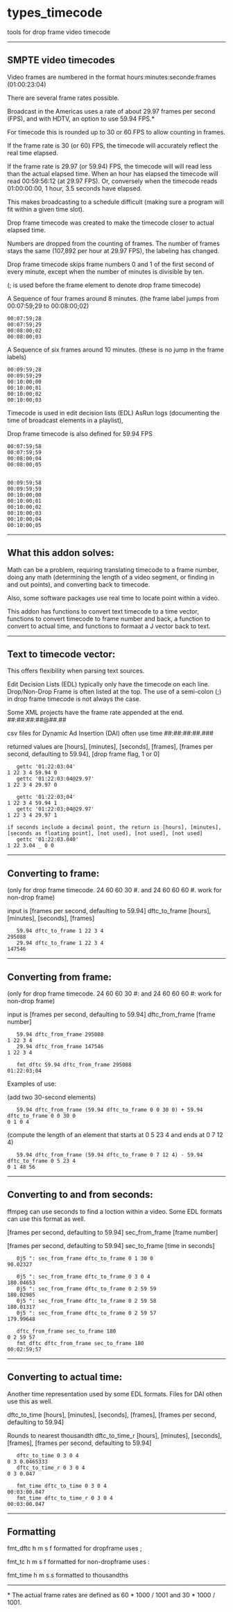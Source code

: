 # types_timecode
tools for drop frame video timecode

---------------------------------------------
SMPTE video timecodes
---------------------------------------------

Video frames are numbered in the format hours:minutes:seconde:frames (01:00:23:04)

There are several frame rates possible.

Broadcast in the Americas uses a rate of about 29.97 frames per second (FPS), and with HDTV, an option to use 59.94 FPS.\*

For timecode this is rounded up to 30 or 60 FPS to allow counting in frames.

If the frame rate is 30 (or 60) FPS, the timecode will accurately reflect the real time elapsed.  

If the frame rate is 29.97 (or 59.94) FPS, the timecode will will read less than the actual elapsed time.  When an hour has elapsed the timecode will read 00:59:56:12 (at 29.97 FPS). Or, conversely when the timecode reads 01:00:00:00, 1 hour, 3.5 seconds have elapsed.

This makes broadcasting to a schedule difficult (making sure a program will fit within a given time slot).

Drop frame timecode was created to make the timecode closer to actual elapsed time.

Numbers are dropped from the counting of frames.  The number of frames stays the same (107,892 per hour at 29.97 FPS), the labeling has changed.


Drop frame timecode skips frame numbers 0 and 1 of the first second of every minute, except when the number of minutes is divisible by ten.

(; is used before the frame element to denote drop frame timecode)

A Sequence of four frames around 8 minutes.  (the frame label jumps from 00:07:59;29 to 00:08:00;02)
```
00:07:59;28
00:07:59;29
00:08:00;02
00:08:00;03
```

A Sequence of six frames around 10 minutes.  (these is no jump in the frame labels)
```
00:09:59;28
00:09:59;29
00:10:00;00
00:10:00;01
00:10:00;02
00:10:00;03
```
Timecode is used in edit decision lists (EDL) AsRun logs (documenting the time of broadcast elements in a playlist), 


Drop frame timecode is also defined for 59.94 FPS
```
00:07:59;58
00:07:59;59
00:08:00;04
00:08:00;05


00:09:59;58
00:09:59;59
00:10:00;00
00:10:00;01
00:10:00;02
00:10:00;03
00:10:00;04
00:10:00;05
```

---------------------------------------------
What this addon solves:
---------------------------------------------

Math can be a problem, requiring translating timecode to a frame number, doing any math (determining the length of a video segment, or finding in and out points), and converting back to timecode.  

Also, some software packages use real time to locate point within a video.  

This addon has functions to convert text timecode to a time vector, functions to convert timecode to frame number and back, a function to convert to actual time, and functions to formaat a J vector back to text.



---------------------------------------------
Text to timecode vector:
---------------------------------------------
This offers flexibility when parsing text sources.  

Edit Decision Lists (EDL) typically only have the timecode on each line.  Drop/Non-Drop Frame is often listed at the top.  The use of a semi-colon (;) in drop frame timecode is not always the case.

Some XML projects have the frame rate appended at the end.  ##:##:##:##@##.##

csv files for Dynamic Ad Insertion (DAI) often use time  ##:##:##:##.###

returned values are [hours], [minutes], [seconds], [frames], [frames per second, defaulting to 59.94], [drop frame flag, 1 or 0]   
```
   gettc '01:22:03:04'
1 22 3 4 59.94 0
   gettc '01:22:03:04@29.97'
1 22 3 4 29.97 0

   gettc '01:22:03;04'
1 22 3 4 59.94 1
   gettc '01:22:03;04@29.97'
1 22 3 4 29.97 1

if seconds include a decimal point, the return is [hours], [minutes], [seconds as floating point], [not used], [not used], [not used]
   gettc '01:22:03.040'
1 22 3.04 _ 0 0
```

---------------------------------------------
Converting to frame: 
---------------------------------------------
(only for drop frame timecode.  24 60 60 30 #. and 24 60 60 60 #. work for non-drop frame)

input is  [frames per second, defaulting to 59.94] dftc_to_frame [hours], [minutes], [seconds], [frames]
```
   59.94 dftc_to_frame 1 22 3 4 
295088
   29.94 dftc_to_frame 1 22 3 4 
147546
```
---------------------------------------------
Converting from frame:  
---------------------------------------------
(only for drop frame timecode.  24 60 60 30 #: and 24 60 60 60 #: work for non-drop frame)

input is  [frames per second, defaulting to 59.94] dftc_from_frame [frame number]
```
   59.94 dftc_from_frame 295088
1 22 3 4
   29.94 dftc_from_frame 147546
1 22 3 4

   fmt_dftc 59.94 dftc_from_frame 295088
01:22:03;04
```

Examples of use:

(add two 30-second elements)
```
   59.94 dftc_from_frame (59.94 dftc_to_frame 0 0 30 0) + 59.94 dftc_to_frame 0 0 30 0
0 1 0 4
```
(compute the length of an element that starts at 0 5 23 4 and ends at 0 7 12 4)
```
   59.94 dftc_from_frame (59.94 dftc_to_frame 0 7 12 4) - 59.94 dftc_to_frame 0 5 23 4 
0 1 48 56
```

---------------------------------------------
Converting to and from seconds:
---------------------------------------------
ffmpeg can use seconds to find a loction within a video.  Some EDL formats can use this format as well.

[frames per second, defaulting to 59.94] sec_from_frame [frame number]

[frames per second, defaulting to 59.94] sec_to_frame [time in seconds]

```
   0j5 ": sec_from_frame dftc_to_frame 0 1 30 0
90.02327

   0j5 ": sec_from_frame dftc_to_frame 0 3 0 4
180.04653
   0j5 ": sec_from_frame dftc_to_frame 0 2 59 59
180.02985
   0j5 ": sec_from_frame dftc_to_frame 0 2 59 58
180.01317
   0j5 ": sec_from_frame dftc_to_frame 0 2 59 57
179.99648

   dftc_from_frame sec_to_frame 180
0 2 59 57
   fmt_dftc dftc_from_frame sec_to_frame 180
00:02:59;57
```

---------------------------------------------
Converting to actual time:
---------------------------------------------
Another time representation used by some EDL formats.  Files for DAI othen use this as well.

dftc_to_time [hours], [minutes], [seconds], [frames], [frames per second, defaulting to 59.94]

Rounds to nearest thousandth
dftc_to_time_r [hours], [minutes], [seconds], [frames], [frames per second, defaulting to 59.94]
```
   dftc_to_time 0 3 0 4
0 3 0.0465333
   dftc_to_time_r 0 3 0 4
0 3 0.047

   fmt_time dftc_to_time 0 3 0 4
00:03:00.047
   fmt_time dftc_to_time_r 0 3 0 4
00:03:00.047
```

---------------------------------------------
Formatting
---------------------------------------------

fmt_dftc    h m s f formatted for dropframe uses ;

fmt_tc      h m s f formatted for non-dropframe uses :

fmt_time    h m s.s formatted to thousandths




---------------------------------------------
\* The actual frame rates are defined as 60 \* 1000 / 1001 and 30 \* 1000 / 1001.



